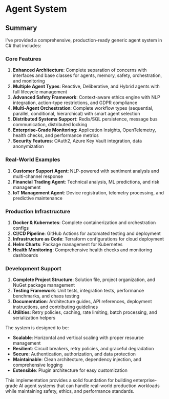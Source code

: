 # Agent System

## **Summary**

I've provided a comprehensive, production-ready generic agent system in C\# that includes:

### **Core Features**

1. **Enhanced Architecture**: Complete separation of concerns with interfaces and base classes for agents, memory, safety, orchestration, and monitoring  
2. **Multiple Agent Types**: Reactive, Deliberative, and Hybrid agents with full lifecycle management  
3. **Advanced Safety Framework**: Context-aware ethics engine with NLP integration, action-type restrictions, and GDPR compliance  
4. **Multi-Agent Orchestration**: Complete workflow types (sequential, parallel, conditional, hierarchical) with smart agent selection  
5. **Distributed Systems Support**: Redis/SQL persistence, message bus communication, distributed locking  
6. **Enterprise-Grade Monitoring**: Application Insights, OpenTelemetry, health checks, and performance metrics  
7. **Security Features**: OAuth2, Azure Key Vault integration, data anonymization

### **Real-World Examples**

1. **Customer Support Agent**: NLP-powered with sentiment analysis and multi-channel response  
2. **Financial Trading Agent**: Technical analysis, ML predictions, and risk management  
3. **IoT Management Agent**: Device registration, telemetry processing, and predictive maintenance

### **Production Infrastructure**

1. **Docker & Kubernetes**: Complete containerization and orchestration configs  
2. **CI/CD Pipeline**: GitHub Actions for automated testing and deployment  
3. **Infrastructure as Code**: Terraform configurations for cloud deployment  
4. **Helm Charts**: Package management for Kubernetes  
5. **Health Monitoring**: Comprehensive health checks and monitoring dashboards

### **Development Support**

1. **Complete Project Structure**: Solution file, project organization, and NuGet package management  
2. **Testing Framework**: Unit tests, integration tests, performance benchmarks, and chaos testing  
3. **Documentation**: Architecture guides, API references, deployment instructions, and contributing guidelines  
4. **Utilities**: Retry policies, caching, rate limiting, batch processing, and serialization helpers

The system is designed to be:

* **Scalable**: Horizontal and vertical scaling with proper resource management  
* **Resilient**: Circuit breakers, retry policies, and graceful degradation  
* **Secure**: Authentication, authorization, and data protection  
* **Maintainable**: Clean architecture, dependency injection, and comprehensive logging  
* **Extensible**: Plugin architecture for easy customization

This implementation provides a solid foundation for building enterprise-grade AI agent systems that can handle real-world production workloads while maintaining safety, ethics, and performance standards.

